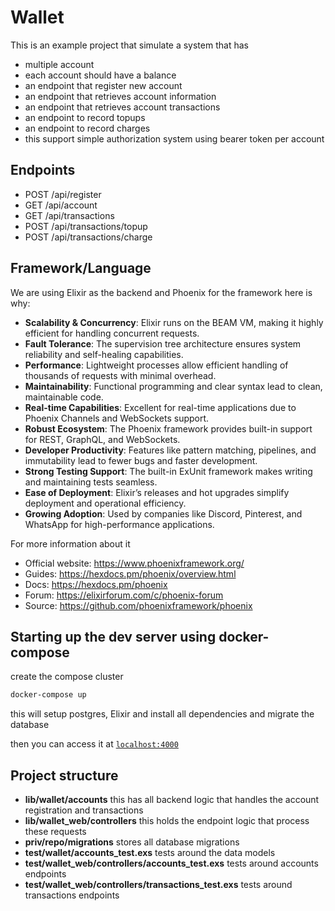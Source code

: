 # Wallet

This is an example project that simulate a system that has
- multiple account
- each account should have a balance
- an endpoint that register new account
- an endpoint that retrieves account information
- an endpoint that retrieves account transactions
- an endpoint to record topups
- an endpoint to record charges
- this support simple authorization system using bearer token per account

## Endpoints
- POST /api/register
- GET /api/account
- GET /api/transactions
- POST /api/transactions/topup
- POST /api/transactions/charge


## Framework/Language
We are using Elixir as the backend and Phoenix for the framework here is why:
- **Scalability & Concurrency**: Elixir runs on the BEAM VM, making it highly efficient for handling concurrent requests.
- **Fault Tolerance**: The supervision tree architecture ensures system reliability and self-healing capabilities.
- **Performance**: Lightweight processes allow efficient handling of thousands of requests with minimal overhead.
- **Maintainability**: Functional programming and clear syntax lead to clean, maintainable code.
- **Real-time Capabilities**: Excellent for real-time applications due to Phoenix Channels and WebSockets support.
- **Robust Ecosystem**: The Phoenix framework provides built-in support for REST, GraphQL, and WebSockets.
- **Developer Productivity**: Features like pattern matching, pipelines, and immutability lead to fewer bugs and faster development.
- **Strong Testing Support**: The built-in ExUnit framework makes writing and maintaining tests seamless.
- **Ease of Deployment**: Elixir’s releases and hot upgrades simplify deployment and operational efficiency.
- **Growing Adoption**: Used by companies like Discord, Pinterest, and WhatsApp for high-performance applications.

For more information about it

  * Official website: https://www.phoenixframework.org/
  * Guides: https://hexdocs.pm/phoenix/overview.html
  * Docs: https://hexdocs.pm/phoenix
  * Forum: https://elixirforum.com/c/phoenix-forum
  * Source: https://github.com/phoenixframework/phoenix

## Starting up the dev server using docker-compose

create the compose cluster

```sh
docker-compose up
```

this will setup postgres, Elixir and install all dependencies and migrate the database

then you can access it at [`localhost:4000`](http://localhost:4000)


## Project structure
- **lib/wallet/accounts** this has all backend logic that handles the account registration and transactions
- **lib/wallet_web/controllers** this holds the endpoint logic that process these requests
- **priv/repo/migrations** stores all database migrations
- **test/wallet/accounts_test.exs** tests around the data models
- **test/wallet_web/controllers/accounts_test.exs** tests around accounts endpoints
- **test/wallet_web/controllers/transactions_test.exs** tests around transactions endpoints
